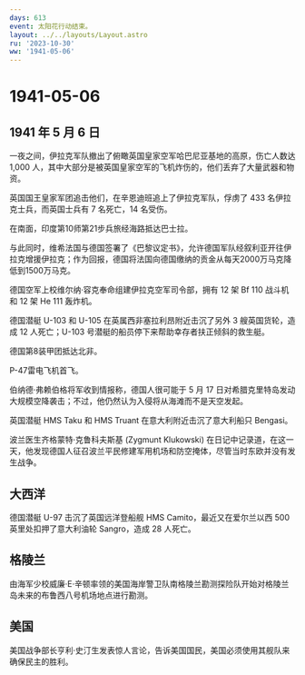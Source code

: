 ```yaml
---
days: 613
event: 太阳花行动结束。
layout: ../../layouts/Layout.astro
ru: '2023-10-30'
ww: '1941-05-06'
---
```


# 1941-05-06

## 1941 年 5 月 6 日

一夜之间，伊拉克军队撤出了俯瞰英国皇家空军哈巴尼亚基地的高原，伤亡人数达
1,000
人，其中大部分是被英国皇家空军的飞机炸伤的，他们丢弃了大量武器和物资。

英国国王皇家军团追击他们，在辛恩迪班追上了伊拉克军队，俘虏了 433
名伊拉克士兵，而英国士兵有 7 名死亡，14 名受伤。

在南面，印度第10师第21步兵旅经海路抵达巴士拉。

与此同时，维希法国与德国签署了《巴黎议定书》，允许德国军队经叙利亚开往伊拉克增援伊拉克；作为回报，德国将法国向德国缴纳的贡金从每天2000万马克降低到1500万马克。

德国空军上校维尔纳·容克奉命组建伊拉克空军司令部，拥有 12 架 Bf 110
战斗机和 12 架 He 111 轰炸机。

德国潜艇 U-103 和 U-105 在英属西非塞拉利昂附近击沉了另外 3
艘英国货轮，造成 12 人死亡；U-103
号潜艇的船员停下来帮助幸存者扶正倾斜的救生艇。

德国第8装甲团抵达北非。

P-47雷电飞机首飞。

伯纳德·弗赖伯格将军收到情报称，德国人很可能于 5 月 17
日对希腊克里特岛发动大规模空降袭击；不过，他仍然认为入侵将从海滩而不是天空发起。

英国潜艇 HMS Taku 和 HMS Truant 在意大利附近击沉了意大利船只 Bengasi。

波兰医生齐格蒙特·克鲁科夫斯基 (Zygmunt Klukowski)
在日记中记录道，在这一天，他发现德国人征召波兰平民修建军用机场和防空掩体，尽管当时东欧并没有发生战争。

## 大西洋

德国潜艇 U-97 击沉了英国远洋登船舰 HMS Camito，最近又在爱尔兰以西 500
英里处扣押了意大利油轮 Sangro，造成 28 人死亡。

## 格陵兰

由海军少校威廉·E·辛顿率领的美国海岸警卫队南格陵兰勘测探险队开始对格陵兰岛未来的布鲁西八号机场地点进行勘测。

## 美国

美国战争部长亨利·史汀生发表惊人言论，告诉美国国民，美国必须使用其舰队来确保民主的胜利。